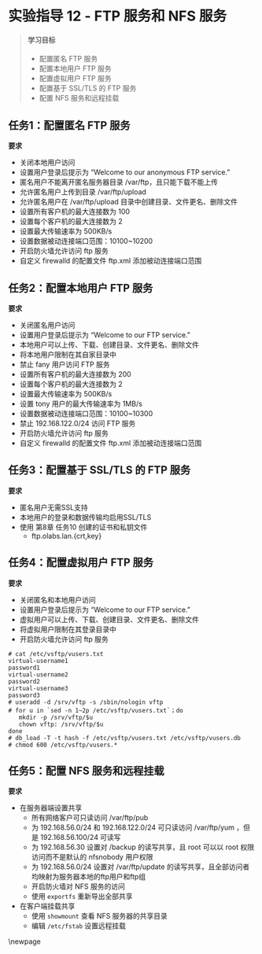 # 实验指导 12 - FTP 服务和 NFS 服务

>#### 学习目标
>* 配置匿名 FTP 服务
>* 配置本地用户 FTP 服务
>* 配置虚拟用户 FTP 服务
>* 配置基于 SSL/TLS 的 FTP 服务
>* 配置 NFS 服务和远程挂载


## 任务1：配置匿名 FTP 服务

**要求**
* 关闭本地用户访问
* 设置用户登录后提示为 “Welcome to our anonymous FTP service.”
* 匿名用户不能离开匿名服务器目录 /var/ftp，且只能下载不能上传
* 允许匿名用户上传到目录 /var/ftp/upload
* 允许匿名用户在 /var/ftp/upload 目录中创建目录、文件更名、删除文件
* 设置所有客户机的最大连接数为 100
* 设置每个客户机的最大连接数为 2
* 设置最大传输速率为 500KB/s
* 设置数据被动连接端口范围：10100~10200
* 开启防火墙允许访问 ftp 服务
* 自定义 firewalld 的配置文件 ftp.xml 添加被动连接端口范围

## 任务2：配置本地用户 FTP 服务

**要求**
* 关闭匿名用户访问
* 设置用户登录后提示为 “Welcome to our FTP service.”
* 本地用户可以上传、下载、创建目录、文件更名、删除文件
* 将本地用户限制在其自家目录中
* 禁止 fany 用户访问 FTP 服务
* 设置所有客户机的最大连接数为 200
* 设置每个客户机的最大连接数为 2
* 设置最大传输速率为 500KB/s
* 设置 tony 用户的最大传输速率为 1MB/s
* 设置数据被动连接端口范围：10100~10300
* 禁止 192.168.122.0/24 访问 FTP 服务
* 开启防火墙允许访问 ftp 服务
* 自定义 firewalld 的配置文件 ftp.xml 添加被动连接端口范围


## 任务3：配置基于 SSL/TLS 的 FTP 服务

**要求**
* 匿名用户无需SSL支持
* 本地用户的登录和数据传输均启用SSL/TLS
* 使用 第8章 任务10 创建的证书和私钥文件
  * ftp.olabs.lan.{crt,key}


## 任务4：配置虚拟用户 FTP 服务

**要求**
* 关闭匿名和本地用户访问
* 设置用户登录后提示为 “Welcome to our FTP service.”
* 虚拟用户可以上传、下载、创建目录、文件更名、删除文件
* 将虚拟用户限制在其登录目录中
* 开启防火墙允许访问 ftp 服务

```
# cat /etc/vsftp/vusers.txt
virtual-username1
password1
virtual-username2
password2
virtual-username3
password3
# useradd -d /srv/vftp -s /sbin/nologin vftp
# for u in `sed -n 1~2p /etc/vsftp/vusers.txt`；do
   mkdir -p /srv/vftp/$u
   chown vftp: /srv/vftp/$u
done
# db_load -T -t hash -f /etc/vsftp/vusers.txt /etc/vsftp/vusers.db
# chmod 600 /etc/vsftp/vusers.*
```

## 任务5：配置 NFS 服务和远程挂载

**要求**
* 在服务器端设置共享
  * 所有网络客户可只读访问 /var/ftp/pub  
  * 为 192.168.56.0/24 和 192.168.122.0/24 可只读访问 /var/ftp/yum ，但是 192.168.56.100/24 可读写
  * 为 192.168.56.30 设置对 /backup 的读写共享，且 root 可以以 root 权限访问而不是默认的 nfsnobody 用户权限
  * 为 192.168.56.0/24 设置对 /var/ftp/update 的读写共享，且全部访问者均映射为服务器本地的ftp用户和ftp组 
  * 开启防火墙对 NFS 服务的访问
  * 使用 `exportfs` 重新导出全部共享
* 在客户端挂载共享
  * 使用 `showmount` 查看 NFS 服务器的共享目录
  * 编辑 `/etc/fstab` 设置远程挂载





\newpage
